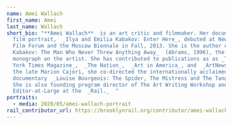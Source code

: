 ```yaml
---
name: Amei Wallach
first_name: Amei
last_name: Wallach
short_bio: "**Amei Wallach**  is an art critic and filmmaker. Her documentary
  film portrait,  _Ilya and Emilia Kabakov: Enter Here_, debuted at New York’s
  Film Forum and the Moscow Biennale in Fall, 2013. She is the author of  _Ilya
  Kabakov: The Man Who Never Threw Anything Away_  (Abrams, 1996), the first
  monograph on the artist. She has contributed to publications as as _The New
  York Times Magazine_,  _The Nation_,  _Art in America_, and  _ArtNews_. With
  the late Marion Cajori, she co-directed the internationally acclaimed
  documentary  _Louise Bourgeois: The Spider, The Mistress and The Tangerine_.
  She is also founding program director of The Art Writing Workshop and an
  Editor-at-Large at the  _Rail._  "
portraits:
  - media: 2020/05/amei-wallach-portrait
rail_contributor_url: https://brooklynrail.org/contributor/amei-wallach
---
```


